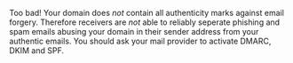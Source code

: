Too bad! Your domain does *not* contain all authenticity marks against email
 forgery. Therefore receivers are *not* able to reliably seperate phishing 
and spam emails abusing your domain in their sender address from your 
authentic emails. You should ask your mail provider to activate DMARC, DKIM 
and SPF.
